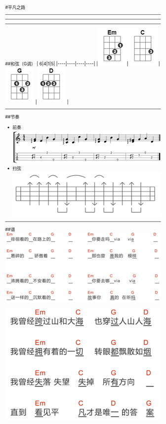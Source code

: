 
#平凡之路

*********
***
***

##和弦（G调）
| 6|4|1|5|
|----|----|----|----|
|![1](https://raw.githubusercontent.com/zzc1231/ukulele/master/Em.png)|![2](https://raw.githubusercontent.com/zzc1231/ukulele/master/C.png) |![3](https://raw.githubusercontent.com/zzc1231/ukulele/master/G.png) |![4](https://raw.githubusercontent.com/zzc1231/ukulele/master/D.png) |
***
##节奏
+ 前奏
   ![5](前奏.png)
+ 扫弦
       ![6](节奏.png)
 ***
##谱
![7](1.png)

   ![8](2.png)
